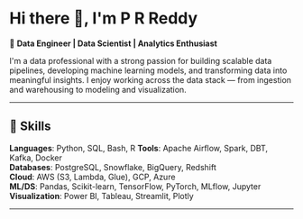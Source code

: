 # Hi there 👋, I'm P R Reddy

🎯 **Data Engineer | Data Scientist | Analytics Enthusiast**

I'm a data professional with a strong passion for building scalable data pipelines, developing machine learning models, and transforming data into meaningful insights. I enjoy working across the data stack — from ingestion and warehousing to modeling and visualization.

---

## 🔧 Skills

**Languages**: Python, SQL, Bash, R
**Tools**: Apache Airflow, Spark, DBT, Kafka, Docker  
**Databases**: PostgreSQL, Snowflake, BigQuery, Redshift  
**Cloud**: AWS (S3, Lambda, Glue), GCP, Azure  
**ML/DS**: Pandas, Scikit-learn, TensorFlow, PyTorch, MLflow, Jupyter  
**Visualization**: Power BI, Tableau, Streamlit, Plotly

---

